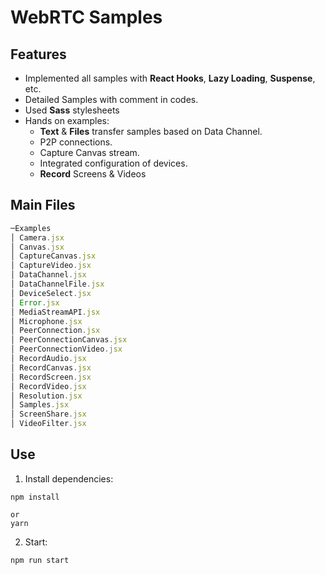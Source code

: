 # WebRTC  Samples



## Features

+ Implemented all samples with **React Hooks**, **Lazy Loading**,  **Suspense**, etc.
+ Detailed Samples with comment in codes.
+ Used **Sass** stylesheets
+ Hands on examples:
  +  **Text** & **Files** transfer samples based on Data Channel.
  + P2P connections.
  + Capture Canvas stream.
  + Integrated configuration of devices.
  + **Record** Screens & Videos







## Main Files



```js
─Examples
│ Camera.jsx
│ Canvas.jsx
│ CaptureCanvas.jsx  
│ CaptureVideo.jsx   
│ DataChannel.jsx    
│ DataChannelFile.jsx
│ DeviceSelect.jsx   
│ Error.jsx
│ MediaStreamAPI.jsx 
│ Microphone.jsx     
│ PeerConnection.jsx
│ PeerConnectionCanvas.jsx
│ PeerConnectionVideo.jsx
│ RecordAudio.jsx
│ RecordCanvas.jsx
│ RecordScreen.jsx
│ RecordVideo.jsx
│ Resolution.jsx
│ Samples.jsx
│ ScreenShare.jsx
│ VideoFilter.jsx
```





## Use

1. Install dependencies:

```shell
npm install

or 
yarn 
```

2. Start:

```shell
npm run start
```

